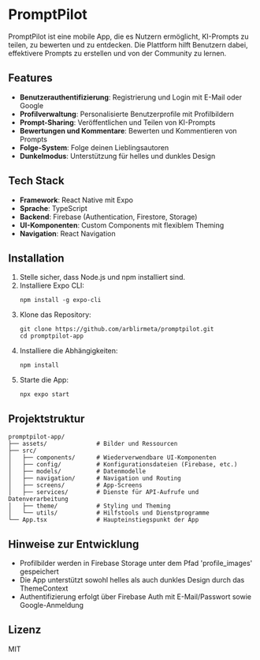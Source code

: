 # PromptPilot

PromptPilot ist eine mobile App, die es Nutzern ermöglicht, KI-Prompts zu teilen, zu bewerten und zu entdecken. Die Plattform hilft Benutzern dabei, effektivere Prompts zu erstellen und von der Community zu lernen.

## Features

- **Benutzerauthentifizierung**: Registrierung und Login mit E-Mail oder Google
- **Profilverwaltung**: Personalisierte Benutzerprofile mit Profilbildern
- **Prompt-Sharing**: Veröffentlichen und Teilen von KI-Prompts
- **Bewertungen und Kommentare**: Bewerten und Kommentieren von Prompts
- **Folge-System**: Folge deinen Lieblingsautoren
- **Dunkelmodus**: Unterstützung für helles und dunkles Design

## Tech Stack

- **Framework**: React Native mit Expo
- **Sprache**: TypeScript
- **Backend**: Firebase (Authentication, Firestore, Storage)
- **UI-Komponenten**: Custom Components mit flexiblem Theming
- **Navigation**: React Navigation

## Installation

1. Stelle sicher, dass Node.js und npm installiert sind.
2. Installiere Expo CLI:
   ```
   npm install -g expo-cli
   ```
3. Klone das Repository:
   ```
   git clone https://github.com/arblirmeta/promptpilot.git
   cd promptpilot-app
   ```
4. Installiere die Abhängigkeiten:
   ```
   npm install
   ```
5. Starte die App:
   ```
   npx expo start
   ```

## Projektstruktur

```
promptpilot-app/
├── assets/              # Bilder und Ressourcen
├── src/
│   ├── components/      # Wiederverwendbare UI-Komponenten
│   ├── config/          # Konfigurationsdateien (Firebase, etc.)
│   ├── models/          # Datenmodelle
│   ├── navigation/      # Navigation und Routing
│   ├── screens/         # App-Screens
│   ├── services/        # Dienste für API-Aufrufe und Datenverarbeitung
│   ├── theme/           # Styling und Theming
│   └── utils/           # Hilfstools und Dienstprogramme
└── App.tsx              # Haupteinstiegspunkt der App
```

## Hinweise zur Entwicklung

- Profilbilder werden in Firebase Storage unter dem Pfad 'profile_images' gespeichert
- Die App unterstützt sowohl helles als auch dunkles Design durch das ThemeContext
- Authentifizierung erfolgt über Firebase Auth mit E-Mail/Passwort sowie Google-Anmeldung

## Lizenz

MIT
